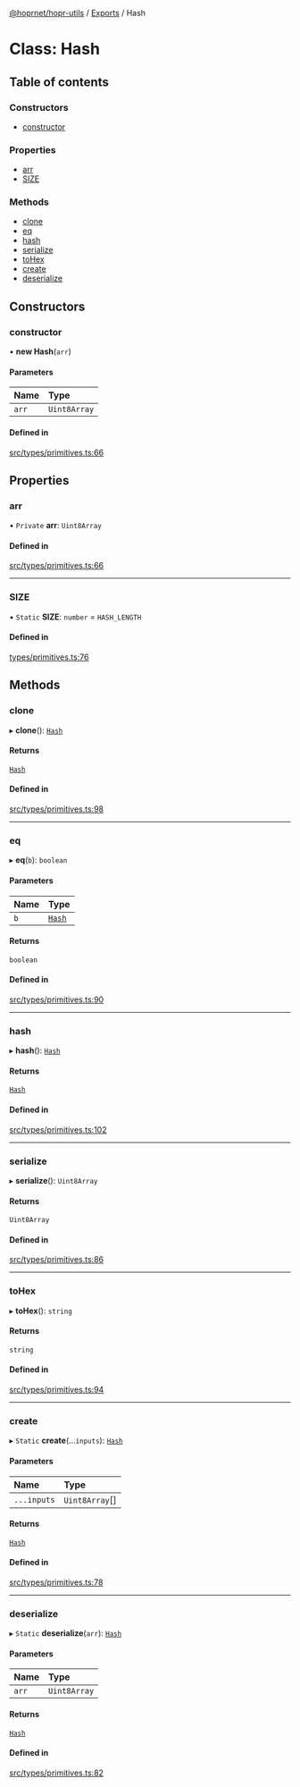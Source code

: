 [@hoprnet/hopr-utils](../README.md) / [Exports](../modules.md) / Hash

# Class: Hash

## Table of contents

### Constructors

- [constructor](Hash.md#constructor)

### Properties

- [arr](Hash.md#arr)
- [SIZE](Hash.md#size)

### Methods

- [clone](Hash.md#clone)
- [eq](Hash.md#eq)
- [hash](Hash.md#hash)
- [serialize](Hash.md#serialize)
- [toHex](Hash.md#tohex)
- [create](Hash.md#create)
- [deserialize](Hash.md#deserialize)

## Constructors

### constructor

• **new Hash**(`arr`)

#### Parameters

| Name | Type |
| :------ | :------ |
| `arr` | `Uint8Array` |

#### Defined in

[src/types/primitives.ts:66](https://github.com/hoprnet/hoprnet/blob/master/packages/utils/src/types/primitives.ts#L66)

## Properties

### arr

• `Private` **arr**: `Uint8Array`

#### Defined in

[src/types/primitives.ts:66](https://github.com/hoprnet/hoprnet/blob/master/packages/utils/src/types/primitives.ts#L66)

___

### SIZE

▪ `Static` **SIZE**: `number` = `HASH_LENGTH`

#### Defined in

[types/primitives.ts:76](https://github.com/hoprnet/hoprnet/blob/master/packages/utils/src/types/primitives.ts#L76)

## Methods

### clone

▸ **clone**(): [`Hash`](Hash.md)

#### Returns

[`Hash`](Hash.md)

#### Defined in

[src/types/primitives.ts:98](https://github.com/hoprnet/hoprnet/blob/master/packages/utils/src/types/primitives.ts#L98)

___

### eq

▸ **eq**(`b`): `boolean`

#### Parameters

| Name | Type |
| :------ | :------ |
| `b` | [`Hash`](Hash.md) |

#### Returns

`boolean`

#### Defined in

[src/types/primitives.ts:90](https://github.com/hoprnet/hoprnet/blob/master/packages/utils/src/types/primitives.ts#L90)

___

### hash

▸ **hash**(): [`Hash`](Hash.md)

#### Returns

[`Hash`](Hash.md)

#### Defined in

[src/types/primitives.ts:102](https://github.com/hoprnet/hoprnet/blob/master/packages/utils/src/types/primitives.ts#L102)

___

### serialize

▸ **serialize**(): `Uint8Array`

#### Returns

`Uint8Array`

#### Defined in

[src/types/primitives.ts:86](https://github.com/hoprnet/hoprnet/blob/master/packages/utils/src/types/primitives.ts#L86)

___

### toHex

▸ **toHex**(): `string`

#### Returns

`string`

#### Defined in

[src/types/primitives.ts:94](https://github.com/hoprnet/hoprnet/blob/master/packages/utils/src/types/primitives.ts#L94)

___

### create

▸ `Static` **create**(...`inputs`): [`Hash`](Hash.md)

#### Parameters

| Name | Type |
| :------ | :------ |
| `...inputs` | `Uint8Array`[] |

#### Returns

[`Hash`](Hash.md)

#### Defined in

[src/types/primitives.ts:78](https://github.com/hoprnet/hoprnet/blob/master/packages/utils/src/types/primitives.ts#L78)

___

### deserialize

▸ `Static` **deserialize**(`arr`): [`Hash`](Hash.md)

#### Parameters

| Name | Type |
| :------ | :------ |
| `arr` | `Uint8Array` |

#### Returns

[`Hash`](Hash.md)

#### Defined in

[src/types/primitives.ts:82](https://github.com/hoprnet/hoprnet/blob/master/packages/utils/src/types/primitives.ts#L82)
